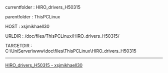 currentfolder : HIRO_drivers_H50315

parentfolder : ThisPCLinux

HOST : xsjmikhaell30

URLDIR : /doc/files/ThisPCLinux/HIRO_drivers_H50315/

TARGETDIR : C:\UniServer\www\doc\files\ThisPCLinux\HIRO_drivers_H50315
___
[HIRO_drivers_H50315 - xsjmikhaell30](http://xsjmikhaell30/doc/files/ThisPCLinux/HIRO_drivers_H50315/open-command-prompt-here.html)
